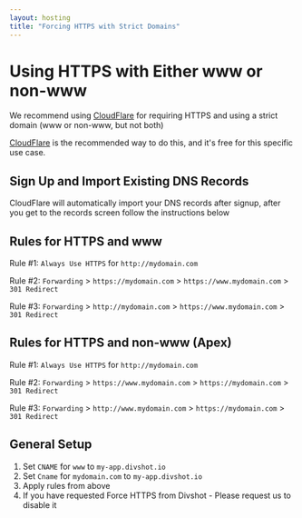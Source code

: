 ```yaml
---
layout: hosting
title: "Forcing HTTPS with Strict Domains"
---
```


# Using HTTPS with Either www or non-www

<p class="lead">We recommend using <a href="http://www.cloudflare.com">CloudFlare</a> for requiring HTTPS and using a strict domain (www or non-www, but not both)</p>

[CloudFlare](http://www.cloudflare.com) is the recommended way to do this, and it's free for this specific use case.

## Sign Up and Import Existing DNS Records

CloudFlare will automatically import your DNS records after signup, after you get to the records screen follow the instructions below

## Rules for HTTPS and www

Rule #1: `Always Use HTTPS` for `http://mydomain.com`

Rule #2: `Forwarding` > `https://mydomain.com` > `https://www.mydomain.com` > `301 Redirect`

Rule #3: `Forwarding` > `http://mydomain.com` > `https://www.mydomain.com` > `301 Redirect`

## Rules for HTTPS and non-www (Apex)

Rule #1: `Always Use HTTPS` for `http://mydomain.com`

Rule #2: `Forwarding` > `https://www.mydomain.com` > `https://mydomain.com` > `301 Redirect`

Rule #3: `Forwarding` > `http://www.mydomain.com` > `https://mydomain.com` > `301 Redirect`

## General Setup

1. Set `CNAME` for `www` to `my-app.divshot.io`
2. Set `Cname` for `mydomain.com` to `my-app.divshot.io`
3. Apply rules from above
4. If you have requested Force HTTPS from Divshot - Please request us to disable it
